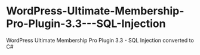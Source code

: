 # WordPress-Ultimate-Membership-Pro-Plugin-3.3---SQL-Injection
WordPress Ultimate Membership Pro Plugin 3.3 - SQL Injection converted to C#
